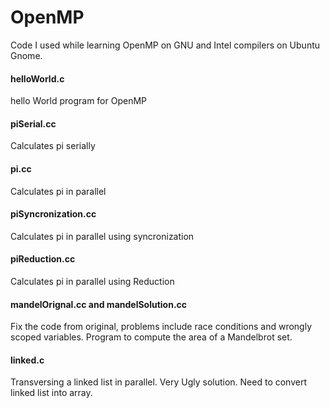 # OpenMP
Code I used while learning OpenMP on GNU and Intel compilers on Ubuntu Gnome.

#### helloWorld.c
hello World program for OpenMP

#### piSerial.cc
Calculates pi serially

#### pi.cc
Calculates pi in parallel

#### piSyncronization.cc
Calculates pi in parallel using syncronization

#### piReduction.cc
Calculates pi in parallel using Reduction

#### mandelOrignal.cc and mandelSolution.cc
Fix the code from original, problems include race conditions and wrongly scoped variables. 
Program to compute the area of a  Mandelbrot set.

#### linked.c
Transversing a linked list in parallel. Very Ugly solution. Need to convert linked list into array.

